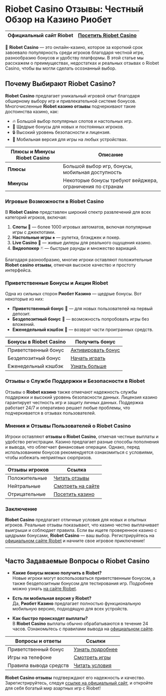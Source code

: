 # Riobet Casino Отзывы: Честный Обзор на Казино Риобет

| Официальный сайт Riobet | [Посетить Riobet Casino](https://brandplay.link/dtx89f2L) |
|-------------------------|-----------------------------------------------------------|

🎉 **Riobet Casino** — это онлайн-казино, которое за короткий срок завоевало популярность среди игроков благодаря честной игре, разнообразию бонусов и удобству платформы. В этой статье мы расскажем о преимуществах, недостатках и реальных отзывах о Riobet Casino, чтобы вы могли сделать осознанный выбор.

## Почему Выбирают Riobet Casino?

**Riobet Casino** предлагает уникальный игровой опыт благодаря обширному выбору игр и привлекательной системе бонусов. Многочисленные **Riobet казино отзывы** подчеркивают такие достоинства казино, как:

- 🔥 Большой выбор популярных слотов и настольных игр.
- 💸 Щедрые бонусы для новых и постоянных игроков.
- 🔒 Высокий уровень безопасности и лицензия.
- 📱 Мобильная версия для игры на любых устройствах.

| Плюсы и Минусы Riobet Casino | Описание |
|------------------------------|----------|
| **Плюсы**                    | Большой выбор игр, бонусы, мобильная доступность |
| **Минусы**                   | Некоторые бонусы требуют вейджера, ограничения по странам |

### Игровые Возможности в Riobet Casino

В **Riobet Casino** представлен широкий спектр развлечений для всех категорий игроков, включая:

1. **Слоты** 🎰 — более 1000 игровых автоматов, включая популярные игры с джекпотами.
2. **Настольные игры** ♠️ — рулетка, блэкджек и покер.
3. **Live Casino** 🎥 — живые дилеры для реального ощущения казино.
4. **Видеопокер** 🃏 — быстрые раунды и множество вариаций.

Благодаря разнообразию, многие игроки оставляют положительные **Riobet casino отзывы**, отмечая высокое качество и простоту интерфейса.

### Приветственные Бонусы и Акции Riobet

Одна из сильных сторон **Риобет Казино** — щедрые бонусы. Вот некоторые из них:

- **Приветственный бонус** 🎁 — для новых пользователей на первый депозит.
- **Бездепозитный бонус** 💸 — возможность попробовать игры без вложений.
- **Еженедельный кэшбэк** 🔄 — возврат части проигранных средств.

| Бонусы в Riobet Casino | Получить бонус |
|------------------------|----------------|
| Приветственный бонус   | [Активировать бонус](https://brandplay.link/dtx89f2L) |
| Бездепозитный бонус    | [Начать играть](https://brandplay.link/dtx89f2L) |
| Еженедельный кэшбэк    | [Узнать больше](https://brandplay.link/dtx89f2L) |

### Отзывы о Службе Поддержки и Безопасности в Riobet

Отзывы о **Riobet казино** также отмечают надежность службы поддержки и высокий уровень безопасности данных. Лицензия казино гарантирует честность игр и защиту личных данных. Поддержка работает 24/7 и оперативно решает любые проблемы, что подчеркивается в отзывах пользователей.

### Мнения и Отзывы Пользователей о Riobet Casino

Игроки оставляют **отзывы о Riobet Casino**, отмечая честные выплаты и удобство регистрации. Казино предлагает разные способы пополнения и вывода, что облегчает финансовые операции. Однако, перед использованием бонусов рекомендуется ознакомиться с условиями, чтобы избежать неприятных сюрпризов.

| Отзывы игроков | Ссылка |
|----------------|--------|
| Положительные  | [Читать отзывы](https://brandplay.link/dtx89f2L) |
| Нейтральные    | [Смотреть на сайте](https://brandplay.link/dtx89f2L) |
| Отрицательные  | [Посетить казино](https://brandplay.link/dtx89f2L) |

### Заключение

**Riobet Casino** предлагает отличные условия для новых и опытных игроков. Реальные отзывы показывают, что казино честно выплачивает выигрыши и соблюдает правила. Если вы ищете проверенное казино с щедрыми бонусами, **Riobet Casino** — ваш выбор. Регистрируйтесь на [официальном сайте Riobet](https://brandplay.link/dtx89f2L) и начните свое игровое приключение!

---

## Часто Задаваемые Вопросы о Riobet Casino

- **Какие бонусы можно получить в Riobet?**  
  Новые игроки могут воспользоваться приветственным бонусом, а также бездепозитным бонусом для тестирования игр. Подробнее можно узнать [на сайте Riobet](https://brandplay.link/dtx89f2L).

- **Есть ли мобильная версия у Riobet?**  
  Да, **Риобет Казино** предлагает полностью функциональную мобильную версию, подходящую для всех устройств.

- **Как быстро происходят выплаты?**  
  В **Riobet Casino** выплаты обычно обрабатываются в течение 24 часов. Ознакомьтесь с правилами вывода на [официальном сайте](https://brandplay.link/dtx89f2L).

| Вопросы и ответы | Ссылки |
|------------------|--------|
| Приветственный бонус | [Узнать подробнее](https://brandplay.link/dtx89f2L) |
| Игры на телефоне    | [Смотреть игры](https://brandplay.link/dtx89f2L) |
| Правила вывода средств | [Читать условия](https://brandplay.link/dtx89f2L) |

**Riobet Casino отзывы** подтверждают его надежность и качество. Зарегистрируйтесь, следуя [ссылке на официальный сайт](https://brandplay.link/dtx89f2L), и откройте для себя богатый мир азартных игр с Riobet!
